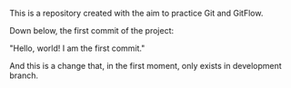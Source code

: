 This is a repository created with the aim to practice Git and GitFlow. 

Down below, the first commit of the project:

"Hello, world! I am the first commit."

And this is a change that, in the first moment, only exists in development branch.